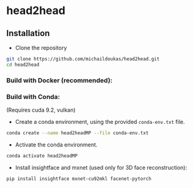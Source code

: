 # head2head

## Installation

- Clone the repository
```bash
git clone https://github.com/michaildoukas/head2head.git
cd head2head
```
### Build with Docker (recommended):

### Build with Conda:
(Requires cuda 9.2, vulkan)
- Create a conda environment, using the provided ```conda-env.txt``` file.
```bash
conda create --name head2headMP --file conda-env.txt
```
- Activate the conda environment.
```bash
conda activate head2headMP
```
- Install insightface and mxnet (used only for 3D face reconstruction):
```bash
pip install insightface mxnet-cu92mkl facenet-pytorch
```
